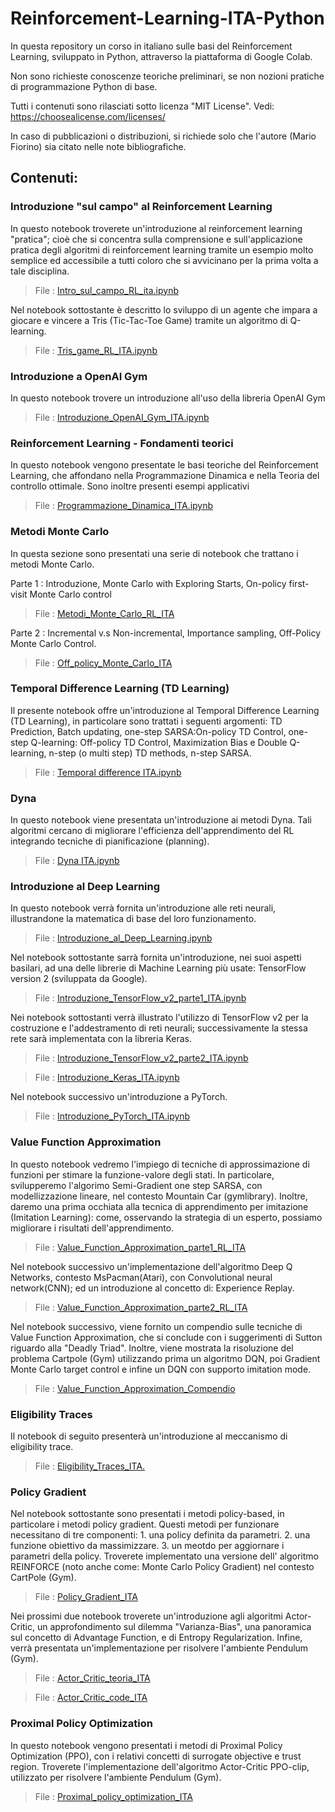 # Reinforcement-Learning-ITA-Python

In questa repository un corso in italiano sulle basi del Reinforcement Learning, sviluppato in Python, attraverso la piattaforma di Google Colab.

Non sono richieste conoscenze teoriche preliminari, se non nozioni pratiche di programmazione Python di base.

Tutti i contenuti sono rilasciati sotto licenza "MIT License". Vedi: https://choosealicense.com/licenses/ 

In caso di pubblicazioni o distribuzioni, si richiede solo che l'autore (Mario Fiorino) sia citato nelle note bibliografiche.

## Contenuti:

### Introduzione "sul campo" al Reinforcement Learning 
In questo notebook troverete un'introduzione al reinforcement learning "pratica"; cioè che si concentra sulla comprensione e sull'applicazione pratica degli algoritmi di reinforcement learning tramite un esempio molto semplice ed accessibile a tutti coloro che si avvicinano per la prima volta a tale disciplina.

>File : [Intro_sul_campo_RL_ita.ipynb](https://github.com/MarioFiorino/Tutorial-Reinforcement-Learning-ITA-Python/blob/main/Intro_sul%20campo_RL_ita.ipynb)


Nel notebook sottostante è descritto lo sviluppo di un agente che impara a giocare e vincere a Tris (Tic-Tac-Toe Game) tramite un algoritmo di Q-learning.

>File : [Tris_game_RL_ITA.ipynb](https://github.com/MarioFiorino/Tutorial-Reinforcement-Learning-ITA-Python/blob/main/Tris_game_RL_ITA.ipynb)


### Introduzione a OpenAI Gym
In questo notebook trovere un introduzione all'uso della libreria OpenAI Gym

>File : [Introduzione_OpenAI_Gym_ITA.ipynb](https://github.com/MarioFiorino/Tutorial-Reinforcement-Learning-ITA-Python/blob/main/Introduzione_OpenAI_Gym.ipynb)


### Reinforcement Learning - Fondamenti teorici
In questo notebook vengono presentate le basi teoriche del Reinforcement Learning, che affondano nella Programmazione Dinamica e nella Teoria del controllo ottimale. Sono inoltre presenti esempi applicativi

>File : [Programmazione_Dinamica_ITA.ipynb](https://github.com/MarioFiorino/Tutorial-Reinforcement-Learning-ITA-Python/blob/main/Programmazione_Dinamica_ITA.ipynb)

### Metodi Monte Carlo
In questa sezione sono presentati una serie di notebook che trattano i metodi Monte Carlo.

Parte 1 : Introduzione, Monte Carlo with Exploring Starts, On-policy first-visit Monte Carlo control
>File : [Metodi_Monte_Carlo_RL_ITA](https://github.com/MarioFiorino/Tutorial-Reinforcement-Learning-ITA-Python/blob/main/Metodi_Monte_Carlo_RL_ITA.ipynb)

Parte 2 : Incremental v.s Non-incremental, Importance sampling, Off-Policy Monte Carlo Control.
>File : [Off_policy_Monte_Carlo_ITA](https://github.com/MarioFiorino/Tutorial-Reinforcement-Learning-ITA-Python/blob/main/Off_policy_Monte_Carlo_ITA.ipynb)


### Temporal Difference Learning (TD Learning)
Il presente notebook offre un'introduzione al Temporal Difference Learning (TD Learning), in particolare sono trattati i seguenti argomenti: TD Prediction, Batch updating, one-step SARSA:On-policy TD Control, one-step Q-learning: Off-policy TD Control, Maximization Bias e Double Q-learning, n-step (o multi step) TD methods, n-step SARSA.

>File : [Temporal difference ITA.ipynb](https://github.com/MarioFiorino/Tutorial-Reinforcement-Learning-ITA-Python/blob/main/Temporal_difference_ITA.ipynb)

### Dyna
In questo notebook viene presentata un'introduzione ai metodi Dyna. Tali algoritmi cercano di migliorare l'efficienza dell'apprendimento del RL integrando tecniche di pianificazione (planning).

>File : [Dyna ITA.ipynb](https://github.com/MarioFiorino/Tutorial-Reinforcement-Learning-ITA-Python/blob/main/Dyna_ITA.ipynb)


###  Introduzione al Deep Learning

In questo notebook verrà fornita un'introduzione alle reti neurali, illustrandone la matematica di base del loro funzionamento.

>File : [Introduzione_al_Deep_Learning.ipynb](https://github.com/MarioFiorino/Tutorial-Reinforcement-Learning-ITA-Python/blob/main/Introduzione_al_Deep_Learning_ITA.ipynb)

Nel notebook sottostante sarrà fornita un'introduzione, nei suoi aspetti basilari, ad una delle librerie di Machine Learning più usate: TensorFlow version 2 (sviluppata da Google).

>File : [Introduzione_TensorFlow_v2_parte1_ITA.ipynb](https://github.com/MarioFiorino/Tutorial-Reinforcement-Learning-ITA-Python/blob/main/Introduzione_TensorFlow_v2_parte1_ITA.ipynb)

Nei notebook sottostanti verrà illustrato l'utilizzo di TensorFlow v2 per la costruzione e l'addestramento di reti neurali; successivamente la  stessa rete sarà implementata con la libreria Keras.

>File : [Introduzione_TensorFlow_v2_parte2_ITA.ipynb](https://github.com/MarioFiorino/Tutorial-Reinforcement-Learning-ITA-Python/blob/main/Introduzione_TensorFlow_v2_parte2_ITA.ipynb)

>File : [Introduzione_Keras_ITA.ipynb](https://github.com/MarioFiorino/Tutorial-Reinforcement-Learning-ITA-Python/blob/main/Introduzione_Keras_ITA.ipynb)

Nel notebook successivo un'introduzione a PyTorch.

>File : [Introduzione_PyTorch_ITA.ipynb](https://github.com/MarioFiorino/Tutorial-Reinforcement-Learning-ITA-Python/blob/main/Introduzione_PyTorch_ITA.ipynb)


###  Value Function Approximation

In questo notebook vedremo l'impiego di tecniche di approssimazione di funzioni per stimare la funzione-valore degli stati. 
In particolare, svilupperemo l'algorimo Semi-Gradient one step SARSA, con modellizzazione lineare, nel contesto Mountain Car (gymlibrary). Inoltre, daremo una prima occhiata alla tecnica di apprendimento per imitazione (Imitation Learning): come, osservando la strategia di un esperto, possiamo migliorare i risultati dell'apprendimento.


>File : [Value_Function_Approximation_parte1_RL_ITA](https://github.com/MarioFiorino/Tutorial-Reinforcement-Learning-ITA-Python/blob/main/Value_Function_Approximation_parte1_RL_ITA.ipynb)


Nel notebook successivo un'implementazione dell'algoritmo Deep Q Networks, contesto MsPacman(Atari), con Convolutional neural network(CNN); ed un introduzione al concetto di: Experience Replay.

>File : [Value_Function_Approximation_parte2_RL_ITA](https://github.com/MarioFiorino/Tutorial-Reinforcement-Learning-ITA-Python/blob/main/Value_Function_Approximation_parte2_RL_ITA.ipynb)


Nel notebook successivo, viene fornito un compendio sulle tecniche di Value Function Approximation, che si conclude con i suggerimenti di Sutton riguardo alla "Deadly Triad". Inoltre, viene mostrata la risoluzione del problema Cartpole (Gym) utilizzando prima un algoritmo DQN, poi Gradient Monte Carlo target control e infine un DQN con supporto imitation mode.

>File : [Value_Function_Approximation_Compendio](https://github.com/MarioFiorino/Tutorial-Reinforcement-Learning-ITA-Python/blob/main/Value_Function_Approximation_Compendio.ipynb)


###  Eligibility Traces 

Il notebook di seguito presenterà un'introduzione al meccanismo di eligibility trace.

>File : [Eligibility_Traces_ITA.](https://github.com/MarioFiorino/Tutorial-Reinforcement-Learning-ITA-Python/blob/main/Eligibility_Traces_ITA.ipynb)


### Policy Gradient

Nel notebook sottostante sono presentati i metodi policy-based, in particolare i metodi policy gradient. Questi metodi per funzionare necessitano di tre componenti: 1. una policy definita da parametri. 2. una funzione obiettivo da massimizzare. 3. un meotdo per aggiornare i parametri della policy. Troverete implementato una versione dell' algoritmo REINFORCE (noto anche come: Monte Carlo Policy Gradient) nel contesto CartPole (Gym).

>File : [Policy_Gradient_ITA](https://github.com/MarioFiorino/Tutorial-Reinforcement-Learning-ITA-Python/blob/main/Policy_Gradient__ITA.ipynb)


Nei prossimi due notebook troverete un'introduzione agli algoritmi Actor-Critic, un approfondimento sul dilemma "Varianza-Bias", una panoramica sul concetto di Advantage Function, e di Entropy Regularization. Infine, verrà presentata un'implementazione per risolvere l'ambiente Pendulum (Gym).

>File : [Actor_Critic_teoria_ITA](https://github.com/MarioFiorino/Tutorial-Reinforcement-Learning-ITA-Python/blob/main/Actor_Critic_teoria_ITA.ipynb)

>File : [Actor_Critic_code_ITA](https://github.com/MarioFiorino/Tutorial-Reinforcement-Learning-ITA-Python/blob/main/Actor_Critic_code_ITA.ipynb)


### Proximal Policy Optimization

In questo notebook vengono presentati i metodi di Proximal Policy Optimization (PPO), con i relativi concetti di surrogate objective e trust region. Troverete l'implementazione dell'algoritmo Actor-Critic PPO-clip, utilizzato per risolvere l'ambiente Pendulum (Gym).

>File : [Proximal_policy_optimization_ITA](https://github.com/MarioFiorino/Tutorial-Reinforcement-Learning-ITA-Python/blob/main/Proximal_policy_optimization_ITA.ipynb)


